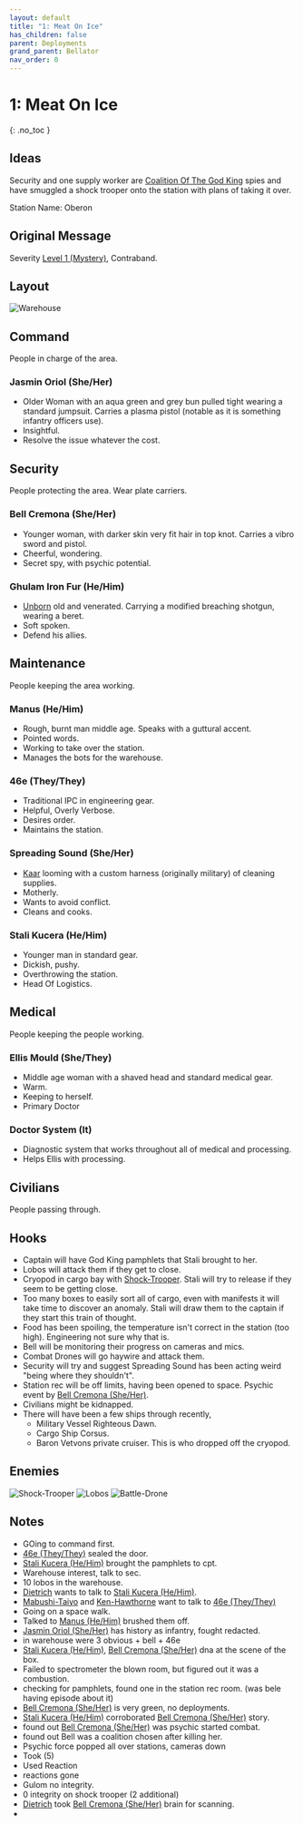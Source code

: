 ```yaml
---
layout: default
title: "1: Meat On Ice"
has_children: false
parent: Deployments
grand_parent: Bellator
nav_order: 0
---
```

# 1: Meat On Ice
{: .no_toc }

## Ideas
Security and one supply worker are [Coalition Of The God King](Game/Hostile-Groups#Coalition%20Of%20The%20God%20King) spies and have smuggled a shock trooper onto the station with plans of taking it over.

Station Name: Oberon
## Original Message
Severity [Level 1 (Mystery)](Game/Deployment#Level%201%20(Mystery)), Contraband.

## Layout
![Warehouse](Game/Blocks/Warehouse)


## Command
People in charge of the area.
### Jasmin Oriol (She/Her)
* Older Woman with an aqua green and grey bun pulled tight wearing a standard jumpsuit. Carries a plasma pistol (notable as it is something infantry officers use).
* Insightful.
* Resolve the issue whatever the cost.

## Security
People protecting the area.
Wear plate carriers.

### Bell Cremona (She/Her)
* Younger woman, with darker skin very fit hair in top knot. Carries a vibro sword and pistol.
* Cheerful, wondering.
* Secret spy, with psychic potential. 

### Ghulam Iron Fur (He/Him)
* [Unborn](Game/Unborn) old and venerated. Carrying a modified breaching shotgun, wearing a beret.
* Soft spoken.
* Defend his allies.


## Maintenance
People keeping the area working.
### Manus (He/Him)
* Rough, burnt man middle age. Speaks with a guttural accent. 
* Pointed words.
* Working to take over the station.
* Manages the bots for the warehouse.

### 46e (They/They)
* Traditional IPC in engineering gear.
* Helpful, Overly Verbose.
* Desires order.
* Maintains the station.

### Spreading Sound (She/Her)
* [Kaar](Game/Kaar) looming with a custom harness (originally military) of cleaning supplies.
* Motherly.
* Wants to avoid conflict.
* Cleans and cooks.

### Stali Kucera (He/Him)
* Younger man in standard gear.
* Dickish, pushy.
* Overthrowing the station.
* Head Of Logistics.



## Medical
People keeping the people working.
### Ellis Mould (She/They)
* Middle age woman with a shaved head and standard medical gear.
* Warm.
* Keeping to herself.
* Primary Doctor

### Doctor System (It)
* Diagnostic system that works throughout all of medical and processing.
* Helps Ellis with processing. 

## Civilians
People passing through.



## Hooks
* Captain will have God King pamphlets that Stali brought to her.
* Lobos will attack them if they get to close.
* Cryopod in cargo bay with [Shock-Trooper](Game/Creatures/Shock-Trooper). Stali will try to release if they seem to be getting close.
* Too many boxes to easily sort all of cargo, even with manifests it will take time to discover an anomaly. Stali will draw them to the captain if they start this train of thought.
* Food has been spoiling, the temperature isn't correct in the station (too high). Engineering not sure why that is.
* Bell will be monitoring their progress on cameras and mics.
* Combat Drones will go haywire and attack them.
* Security will try and suggest Spreading Sound has been acting weird "being where they shouldn't".
* Station rec will be off limits, having been opened to space. Psychic event by [Bell Cremona (She/Her)](#Bell%20Cremona%20(She/Her)).
* Civilians might be kidnapped.
* There will have been a few ships through recently, 
	* Military Vessel Righteous Dawn.
	* Cargo Ship Corsus.
	* Baron Vetvons private cruiser. This is who dropped off the cryopod.

## Enemies
![Shock-Trooper](Game/Creatures/Shock-Trooper)
![Lobos](Game/Creatures/Lobos)
![Battle-Drone](Game/Creatures/Battle-Drone)
## Notes
* GOing to command first.
* [46e (They/They)](#46e%20(They/They)) sealed the door.
* [Stali Kucera (He/Him)](#Stali%20Kucera%20(He/Him)) brought the pamphlets to cpt.
* Warehouse interest, talk to sec.
* 10 lobos in the warehouse.
* [Dietrich](Game/Bellator/Players/Dietrich) wants to talk to [Stali Kucera (He/Him)](#Stali%20Kucera%20(He/Him)).
* [Mabushi-Taiyo](Game/Bellator/Players/Mabushi-Taiyo) and [Ken-Hawthorne](Game/Bellator/Players/Ken-Hawthorne) want to talk to [46e (They/They)](#46e%20(They/They))
* Going on a space walk.
* Talked to [Manus (He/Him)](#Manus%20(He/Him)) brushed them off.
* [Jasmin Oriol (She/Her)](#Jasmin%20Oriol%20(She/Her)) has history as infantry, fought redacted.
* in warehouse were 3 obvious + bell + 46e 
* [Stali Kucera (He/Him)](#Stali%20Kucera%20(He/Him)), [Bell Cremona (She/Her)](#Bell%20Cremona%20(She/Her)) dna at the scene of the box.
* Failed to spectrometer the blown room, but figured out it was a combustion.
* checking for pamphlets, found one in the station rec room. (was bele having episode about it)
* [Bell Cremona (She/Her)](#Bell%20Cremona%20(She/Her)) is very green, no deployments.
* [Stali Kucera (He/Him)](#Stali%20Kucera%20(He/Him)) corroborated [Bell Cremona (She/Her)](#Bell%20Cremona%20(She/Her)) story.
* found out [Bell Cremona (She/Her)](#Bell%20Cremona%20(She/Her)) was psychic started combat.
* found out Bell was a coalition chosen after killing her.
* Psychic force popped all over stations, cameras down
* Took (5)
* Used Reaction
* reactions gone
* Gulom no integrity.
* 0 integrity on shock trooper (2 additional)
* [Dietrich](Game/Bellator/Players/Dietrich) took [Bell Cremona (She/Her)](#Bell%20Cremona%20(She/Her)) brain for scanning.
* 